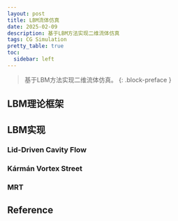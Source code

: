 ```yaml
---
layout: post
title: LBM流体仿真
date: 2025-02-09
description: 基于LBM方法实现二维流体仿真
tags: CG Simulation
pretty_table: true
toc:
  sidebar: left
---
```


> 基于LBM方法实现二维流体仿真。
{: .block-preface }

## LBM理论框架

## LBM实现

### Lid-Driven Cavity Flow

### Kármán Vortex Street

### MRT

## Reference